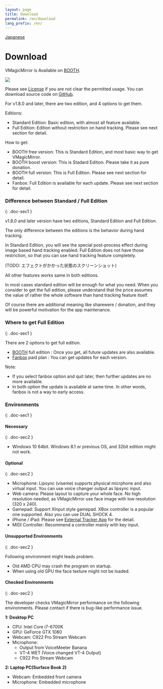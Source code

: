 ```yaml
---
layout: page
title: Download
permalink: /en/download
lang_prefix: /en/
---
```


[Japanese](../download)

# Download

VMagicMirror is Available on [BOOTH](https://booth.pm/ja/items/1272298).

<a target="_blank" href="https://baku-dreameater.booth.pm/items/1272298/">
  <img src="https://asset.booth.pm/static-images/banner/468x60_02.png">
</a>

Please see  [License](./about_license.html) if you are not clear the permitted usage.
You can download source code on [GitHub](https://github.com/malaybaku/VMagicMirror).

For v1.8.0 and later, there are two edition, and 4 options to get them.

Editions:

<div class="doc-ul" markdown="1">

- Standard Edition: Basic edition, with almost all feature available.
- Full Edition: Edition without restriction on hand tracking. Please see next section for detail.

</div>

How to get:

<div class="doc-ul" markdown="1">

- BOOTH free version: This is Standard Edition, and most basic way to get VMagicMirror.
- BOOTH boost version: This is Stadard Edition. Please take it as pure donation.
- BOOTH full version: This is Full Edition. Please see next section for detail.
- Fanbox: Full Edition is available for each update. Please see next section for detail.

</div>

### Difference between Standard / Full Edition
{: .doc-sec1 }

v1.8.0 and later version have two editions, Standard Edition and Full Edition.

The only difference between the editions is the behavior during hand tracking.

In Standard Edition, you will see the special post-process effect during image based hand tracking enabled.
Full Edition does not have those restriction, so that you can use hand tracking feature completely.

(TODO: エフェクトがかかった状態のスクリーンショット)

All other features works same in both editions.

In most cases standard edition will be enough for what you need.
When you consider to get the full edition, please understand that the price assumes the value of rather the whole software than hand tracking feature itself. 

Of course there are additional meaning like sharewere / donation, and they will be powerful motivation for the app maintenance.


### Where to get Full Edition
{: .doc-sec1 }

There are 2 options to get full edition.

<div class="doc-ul" markdown="1">

- [BOOTH](https://booth.pm/ja/items/1272298) full edition : Once you get, all future updates are also available.
- [Fanbox](https://baku-dreameater.fanbox.cc/) paid plan : You can get updates for each version.

</div>

Note:

<div class="doc-ul" markdown="1">

- If you select fanbox option and quit later, then further updates are no more available.
- In both option the update is available at same time. In other words, fanbox is not a way to early access.

</div>


### Environments
{: .doc-sec1 }

#### Necessary
{: .doc-sec2 }

<div class="doc-ul" markdown="1">

- Windows 10 64bit. Windows 8.1 or previous OS, and 32bit edition might not work.

</div>

#### Optional
{: .doc-sec2 }

<div class="doc-ul" markdown="1">

- Microphone: Lipsync (viseme) supports physical micrphone and also virtual input. You can use voice changer output as lipsync input.
- Web camera: Please layout to capture your whole face. No high resolution needed, as VMagicMirror use face image with low resolution (320 x 240).
- Gamepad: Support XInput style gamepad. XBox controller is a popular one supported. Also you can use DUAL SHOCK 4.
- iPhone / iPad: Please see [External Tracker App](./docs/external_tracker) for the detail.
- MIDI Controller: Recommend a controller mainly with key input.

</div>

#### Unsupported Environments
{: .doc-sec2 }

Following environment might leads problem.

<div class="doc-ul" markdown="1">

- Old AMD CPU may crash the program on startup.
- When using old GPU the face texture might not be loaded.

</div>

#### Checked Environments
{: .doc-sec2 }

The developer checks VMagicMirror performance on the following environments. Please contact if there is bug-like performance issue.


**1: Desktop PC**

<div class="doc-ul" markdown="1">

- CPU: Intel Core i7-6700K
- GPU: GeForce GTX 1080
- Webcam: C922 Pro Stream Webcam
- Microphone: 
    - Output from VoiceMeeter Banana
    - VT-4 WET (Voice changed VT-4 Output)
    - C922 Pro Stream Webcam

</div>

**2: Laptop PC(Surface Book 2)**

<div class="doc-ul" markdown="1">

- Webcam: Embedded front camera
- Microphone: Embedded microphone

</div>
